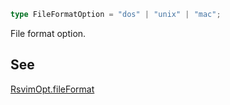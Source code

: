 ```ts
type FileFormatOption = "dos" | "unix" | "mac";
```

File format option.

## See

[RsvimOpt.fileFormat](../../../interfaces/RsvimOpt.md#fileformat)
